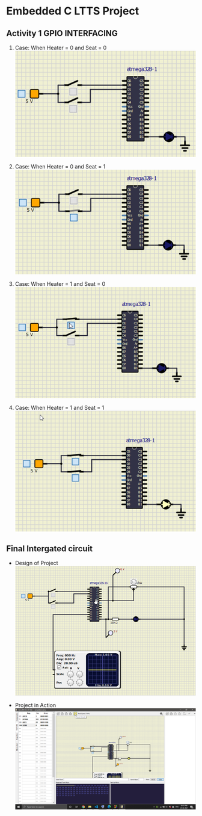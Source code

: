 # Embedded C LTTS Project
## Activity 1 GPIO INTERFACING

1. Case: When Heater = 0 and Seat = 0  
![BOTH SWITCH ARE OFF](https://github.com/KhubiThakkar/EmbeddedC/blob/master/images/OFF-OFF.png)

2. Case: When Heater = 0 and Seat = 1  
![ONE ON, ONE OFF](https://github.com/KhubiThakkar/EmbeddedC/blob/master/images/ON-OFF.png)

3. Case: When Heater = 1 and Seat = 0  
![ONE OFF, ONE ON](https://github.com/KhubiThakkar/EmbeddedC/blob/master/images/OFF-ON.png)

4. Case: When Heater = 1 and Seat = 1  
![BOTH SWITCH ARE ON](https://github.com/KhubiThakkar/EmbeddedC/blob/master/images/ON-ON.png)

## Final Intergated circuit

* Design of Project  
![circuit](https://github.com/KhubiThakkar/EmbeddedC/blob/master/images/Design.png)

* Project in Action  
![final circuit](https://github.com/KhubiThakkar/EmbeddedC/blob/master/images/final.png)